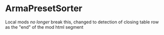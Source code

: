 # ArmaPresetSorter
Local mods *no longer* break this, changed to detection of closing table row as the "end" of the mod html segment

